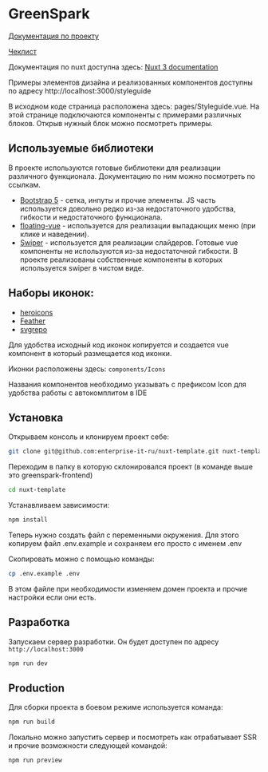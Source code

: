 # GreenSpark

[Документация по проекту](documentation/readme.md)

[Чеклист](documentation/checklist.md)

Документация по nuxt доступна здесь: [Nuxt 3 documentation](https://nuxt.com/docs/getting-started/introduction)

Примеры элементов дизайна и реализованных компонентов доступны по адресу http://localhost:3000/styleguide

В исходном коде страница расположена здесь: pages/Styleguide.vue. На этой странице подключаются компоненты с примерами различных блоков. Открыв нужный блок можно посмотреть примеры.

## Используемые библиотеки

В проекте используются готовые библиотеки для реализации различного функционала.
Документацию по ним можно посмотреть по ссылкам.

- [Bootstrap 5](https://getbootstrap.com/) - сетка, инпуты и прочие элементы. JS часть используется довольно редко из-за недостаточного удобства, гибкости и недостаточного функционала.
- [floating-vue](https://github.com/Akryum/floating-vue) - используется для реализации выпадающих меню (при клике и наведении).
- [Swiper](https://swiperjs.com) - используется для реализации слайдеров. Готовые vue компоненты не используются из-за недостаточной гибкости. В проекте реализованы собственные компоненты в которых используется swiper в чистом виде.

## Наборы иконок:

- [heroicons](https://heroicons.com/)
- [Feather](https://feathericons.com/)
- [svgrepo](https://www.svgrepo.com/)

Для удобства исходный код иконок копируется и создается vue компонент в который размещается код иконки.

Иконки расположены здесь: `components/Icons`

Названия компонентов необходимо указывать с префиксом Icon для удобства работы с автокомплитом в IDE



## Установка

Открываем консоль и клонируем проект себе:

```bash
git clone git@github.com:enterprise-it-ru/nuxt-template.git nuxt-template
```

Переходим в папку в которую склонировался проект (в команде выше это greenspark-frontend)

```bash
cd nuxt-template
```

Устанавливаем зависимости:

```bash
npm install
```

Теперь нужно создать файл с переменными окружения. Для этого копируем файл .env.example и сохраняем его просто с именем .env

Скопировать можно с помощью команды:

```bash
cp .env.example .env
```

В этом файле при необходимости изменяем домен проекта и прочие настройки если они есть.

## Разработка

Запускаем сервер разработки. Он будет доступен по адресу `http://localhost:3000`

```bash
npm run dev
```

## Production

Для сборки проекта в боевом режиме используется команда:

```bash
npm run build
```

Локально можно запустить сервер и посмотреть как отрабатывает SSR и прочие возможности следующей командой:

```bash
npm run preview
```
